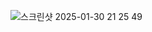 ![스크린샷 2025-01-30 21 25 49](https://github.com/user-attachments/assets/dd6ed613-a1f6-4d26-89db-b271f9d09533)
